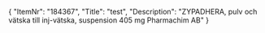 {
  "ItemNr": "184367",
  "Title": "test",
  "Description": "ZYPADHERA, pulv och vätska till inj-vätska, suspension 405 mg Pharmachim AB"
}